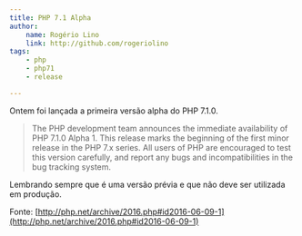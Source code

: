 ```yaml
---
title: PHP 7.1 Alpha
author:
    name: Rogério Lino
    link: http://github.com/rogeriolino
tags:
    - php
    - php71
    - release

---
```


Ontem foi lançada a primeira versão alpha do PHP 7.1.0.

>The PHP development team announces the immediate availability of PHP 7.1.0 Alpha 1. This release marks the beginning of the first minor release in the PHP 7.x series. All users of PHP are encouraged to test this version carefully, and report any bugs and incompatibilities in the bug tracking system.

Lembrando sempre que é uma versão prévia e que não deve ser utilizada em produção.

Fonte: [http://php.net/archive/2016.php#id2016-06-09-1](http://php.net/archive/2016.php#id2016-06-09-1)
